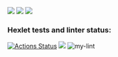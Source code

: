 <a href="https://asciinema.org/a/436177" target="_blank"><img src="https://asciinema.org/a/436177.svg" /></a>
<a href="https://asciinema.org/a/g16zVPqZg6Mp0MYIlgHEVDEr6" target="_blank"><img src="https://asciinema.org/a/g16zVPqZg6Mp0MYIlgHEVDEr6.svg" /></a>
<a href="https://asciinema.org/a/zX7BBLFQRrzpxHLy66IC2J9E4" target="_blank"><img src="https://asciinema.org/a/zX7BBLFQRrzpxHLy66IC2J9E4.svg" /></a>

### Hexlet tests and linter status:
[![Actions Status](https://github.com/Vlad-Winner/python-project-lvl1/workflows/hexlet-check/badge.svg)](https://github.com/Vlad-Winner/python-project-lvl1/actions)
<a href="https://codeclimate.com/github/codeclimate/codeclimate/maintainability"><img src="https://api.codeclimate.com/v1/badges/a99a88d28ad37a79dbf6/maintainability" /></a>
![my-lint](https://github.com/Vlad-Winner/python-project-lvl1/actions/workflows/make-lint.yml/badge.svg)
